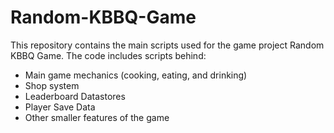 # Random-KBBQ-Game
This repository contains the main scripts used for the game project Random KBBQ Game.
The code includes scripts behind:
- Main game mechanics (cooking, eating, and drinking)
- Shop system
- Leaderboard Datastores
- Player Save Data
- Other smaller features of the game
